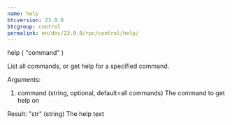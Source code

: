 ```yaml
---
name: help
btcversion: 23.0.0
btcgroup: control
permalink: en/doc/23.0.0/rpc/control/help/
---
```


help ( "command" )

List all commands, or get help for a specified command.

Arguments:
1. command    (string, optional, default=all commands) The command to get help on

Result:
"str"    (string) The help text


